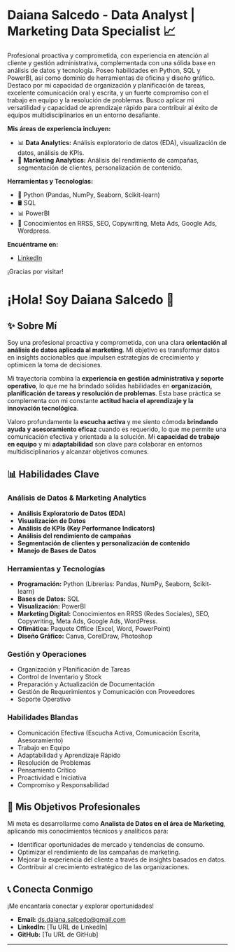 # Daiana Salcedo - Data Analyst | Marketing Data Specialist 📈

Profesional proactiva y comprometida, con experiencia en atención al cliente y gestión administrativa, complementada con una sólida base en análisis de datos y tecnología. Poseo habilidades en Python, SQL y PowerBI, así como dominio de herramientas de oficina y diseño gráfico. Destaco por mi capacidad de organización y planificación de tareas, excelente comunicación oral y escrita, y un fuerte compromiso con el trabajo en equipo y la resolución de problemas. Busco aplicar mi versatilidad y capacidad de aprendizaje rápido para contribuir al éxito de equipos multidisciplinarios en un entorno desafiante.  

**Mis áreas de experiencia incluyen:**

* 📊 **Data Analytics:** Análisis exploratorio de datos (EDA), visualización de datos, análisis de KPIs.
* 🎯 **Marketing Analytics:** Análisis del rendimiento de campañas, segmentación de clientes, personalización de contenido.

**Herramientas y Tecnologías:**

* 🐍 Python (Pandas, NumPy, Seaborn, Scikit-learn)
* 🛢 SQL
* 📊 PowerBI
* 📢 Conocimientos en RRSS, SEO, Copywriting, Meta Ads, Google Ads, Wordpress. 

**Encuéntrame en:**

* [LinkedIn](https://www.linkedin.com/in/daiana-salcedo-847237364)


¡Gracias por visitar!



# ¡Hola! Soy Daiana Salcedo 👋

## ✨ Sobre Mí

Soy una profesional proactiva y comprometida, con una clara **orientación al análisis de datos aplicada al marketing**. Mi objetivo es transformar datos en insights accionables que impulsen estrategias de crecimiento y optimicen la toma de decisiones.

Mi trayectoria combina la **experiencia en gestión administrativa y soporte operativo**, lo que me ha brindado sólidas habilidades en **organización, planificación de tareas y resolución de problemas**. Esta base práctica se complementa con mi constante **actitud hacia el aprendizaje y la innovación tecnológica**.

Valoro profundamente la **escucha activa** y me siento cómoda **brindando ayuda y asesoramiento eficaz** cuando es requerido, lo que me permite una comunicación efectiva y orientada a la solución. Mi **capacidad de trabajo en equipo** y mi **adaptabilidad** son clave para colaborar en entornos multidisciplinarios y alcanzar objetivos comunes.

## 📊 Habilidades Clave

### Análisis de Datos & Marketing Analytics
* **Análisis Exploratorio de Datos (EDA)**
* **Visualización de Datos**
* **Análisis de KPIs (Key Performance Indicators)**
* **Análisis del rendimiento de campañas**
* **Segmentación de clientes y personalización de contenido**
* **Manejo de Bases de Datos**

### Herramientas y Tecnologías
* **Programación:** Python (Librerías: Pandas, NumPy, Seaborn, Scikit-learn)
* **Bases de Datos:** SQL
* **Visualización:** PowerBI
* **Marketing Digital:** Conocimientos en RRSS (Redes Sociales), SEO, Copywriting, Meta Ads, Google Ads, WordPress.
* **Ofimática:** Paquete Office (Excel, Word, PowerPoint)
* **Diseño Gráfico:** Canva, CorelDraw, Photoshop

### Gestión y Operaciones
* Organización y Planificación de Tareas
* Control de Inventario y Stock
* Preparación y Actualización de Documentación
* Gestión de Requerimientos y Comunicación con Proveedores
* Soporte Operativo

### Habilidades Blandas
* Comunicación Efectiva (Escucha Activa, Comunicación Escrita, Asesoramiento)
* Trabajo en Equipo
* Adaptabilidad y Aprendizaje Rápido
* Resolución de Problemas
* Pensamiento Crítico
* Proactividad e Iniciativa
* Compromiso y Responsabilidad

## 🎯 Mis Objetivos Profesionales

Mi meta es desarrollarme como **Analista de Datos en el área de Marketing**, aplicando mis conocimientos técnicos y analíticos para:
* Identificar oportunidades de mercado y tendencias de consumo.
* Optimizar el rendimiento de las campañas de marketing.
* Mejorar la experiencia del cliente a través de insights basados en datos.
* Contribuir al crecimiento estratégico de las organizaciones.

## 📞 Conecta Conmigo

¡Me encantaría conectar y explorar oportunidades!

* **Email:** ds.daiana.salcedo@gmail.com
* **LinkedIn:** [Tu URL de LinkedIn]
* **GitHub:** [Tu URL de GitHub]

---
